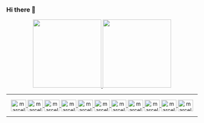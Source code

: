 ### Hi there 👋

<!--
**marcelosj3/marcelosj3** is a ✨ _special_ ✨ repository because its `README.md` (this file) appears on your GitHub profile.

Here are some ideas to get you started:

- 🔭 I’m currently working on ...
- 🌱 I’m currently learning ...
- 👯 I’m looking to collaborate on ...
- 🤔 I’m looking for help with ...
- 💬 Ask me about ...
- 📫 How to reach me: ...
- 😄 Pronouns: ...
- ⚡ Fun fact: ...
-->

<div align="center">
  <a href="https://github.com/marcelosj3">
  <img height="180em" src="https://github-readme-stats.vercel.app/api?username=marcelosj3&show_icons=true&theme=github_dark&include_all_commits=true&count_private=true"/>
  <img height="180em" src="https://github-readme-stats.vercel.app/api/top-langs/?username=marcelosj3&layout=compact&langs_count=10&theme=github_dark"/>
</div>


----

<div align="center">
<img align="center" alt="marcelosj3-typescript" height="30" width="40" src="https://user-images.githubusercontent.com/80909206/186494244-478a1cc4-f251-4829-a31e-7fc40140df4a.svg">
<img align="center" alt="marcelosj3-javascript" height="30" width="40" src="https://user-images.githubusercontent.com/80909206/186494330-1c20bbba-139a-4c54-82a1-16723a2de72e.svg">
<img align="center" alt="marcelosj3-react" height="30" width="40" src="https://user-images.githubusercontent.com/80909206/186494442-01637a20-4007-4121-8097-e39f6fb06948.svg">
<img align="center" alt="marcelosj3-css3" height="30" width="40" src="https://user-images.githubusercontent.com/80909206/186494537-9702c644-e320-40aa-b774-42628b2bd0f2.svg">
<img align="center" alt="marcelosj3-html5" height="30" width="40" src="https://user-images.githubusercontent.com/80909206/186494635-943aec22-d0ec-4088-af90-62bcd6e9f974.svg">
<img align="center" alt="marcelosj3-git" height="30" width="40" src="https://user-images.githubusercontent.com/80909206/186494829-db2a58f3-d3d7-412d-a7f1-400a7d81ab20.svg">
<img align="center" alt="marcelosj3-redux" height="30" width="40" src="https://user-images.githubusercontent.com/80909206/186494956-f6e7ea8f-f466-4020-a26d-de05fd1024e8.svg">
<img align="center" alt="marcelosj3-nodejs" height="30" width="40" src="https://user-images.githubusercontent.com/80909206/186495039-626f9365-0c89-4847-9c87-6dce104ab96c.svg">
<img align="center" alt="marcelosj3-python" height="30" width="40" src="https://user-images.githubusercontent.com/80909206/186495285-770a1202-0cc8-4726-b377-3e2981873d63.svg">
<img align="center" alt="marcelosj3-flask" height="30" width="40" src="https://user-images.githubusercontent.com/80909206/186495903-b0a451f2-cac8-40e1-914b-6e8ae399761b.png">
<img align="center" alt="marcelosj3-django" height="30" width="40" src="https://user-images.githubusercontent.com/80909206/186496060-4ac1f944-177b-4713-8657-032863561841.svg">







----

